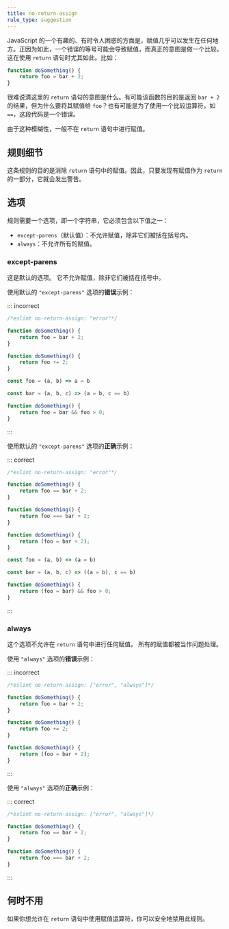 ```yaml
---
title: no-return-assign
rule_type: suggestion
---
```


JavaScript 的一个有趣的、有时令人困惑的方面是，赋值几乎可以发生在任何地方。正因为如此，一个错误的等号可能会导致赋值，而真正的意图是做一个比较。这在使用 `return` 语句时尤其如此。比如：

```js
function doSomething() {
    return foo = bar + 2;
}
```

很难说清这里的 `return` 语句的意图是什么。有可能该函数的目的是返回 `bar + 2` 的结果，但为什么要将其赋值给 `foo`？也有可能是为了使用一个比较运算符，如 `==`，这段代码是一个错误。

由于这种模糊性，一般不在 `return` 语句中进行赋值。

## 规则细节

这条规则的目的是消除 `return` 语句中的赋值。因此，只要发现有赋值作为 `return` 的一部分，它就会发出警告。

## 选项

规则需要一个选项，即一个字符串，它必须包含以下值之一：

* `except-parens`（默认值）：不允许赋值，除非它们被括在括号内。
* `always`：不允许所有的赋值。

### except-parens

这是默认的选项。
它不允许赋值，除非它们被括在括号中。

使用默认的 `"except-parens"` 选项的**错误**示例：

::: incorrect

```js
/*eslint no-return-assign: "error"*/

function doSomething() {
    return foo = bar + 2;
}

function doSomething() {
    return foo += 2;
}

const foo = (a, b) => a = b

const bar = (a, b, c) => (a = b, c == b)

function doSomething() {
    return foo = bar && foo > 0;
}
```

:::

使用默认的 `"except-parens"` 选项的**正确**示例：

::: correct

```js
/*eslint no-return-assign: "error"*/

function doSomething() {
    return foo == bar + 2;
}

function doSomething() {
    return foo === bar + 2;
}

function doSomething() {
    return (foo = bar + 2);
}

const foo = (a, b) => (a = b)

const bar = (a, b, c) => ((a = b), c == b)

function doSomething() {
    return (foo = bar) && foo > 0;
}
```

:::

### always

这个选项不允许在 `return` 语句中进行任何赋值。
所有的赋值都被当作问题处理。

使用 `"always"` 选项的**错误**示例：

::: incorrect

```js
/*eslint no-return-assign: ["error", "always"]*/

function doSomething() {
    return foo = bar + 2;
}

function doSomething() {
    return foo += 2;
}

function doSomething() {
    return (foo = bar + 2);
}
```

:::

使用 `"always"` 选项的**正确**示例：

::: correct

```js
/*eslint no-return-assign: ["error", "always"]*/

function doSomething() {
    return foo == bar + 2;
}

function doSomething() {
    return foo === bar + 2;
}
```

:::

## 何时不用

如果你想允许在 `return` 语句中使用赋值运算符，你可以安全地禁用此规则。
